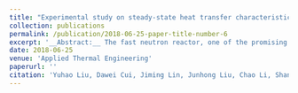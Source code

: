 ```yaml
---
title: "Experimental study on steady-state heat transfer characteristics of the Nozzle-atomized dispersed flow"
collection: publications
permalink: /publication/2018-06-25-paper-title-number-6
excerpt: '__Abstract:__ The fast neutron reactor, one of the promising generation-IV nuclear reactors, particularly requires its coolant to have a strong capacity of transferring heat allied with a weak ability of moderating neutrons, and thus a new scheme of applying the dispersed flow as the coolant is presented in this study. [\[PDF\]](https://www.sciencedirect.com/science/article/abs/pii/S1359431117374860)'
date: 2018-06-25
venue: 'Applied Thermal Engineering'
paperurl: ''
citation: 'Yuhao Liu, Dawei Cui, Jiming Lin, Junhong Liu, Chao Li, Shanfang Huang, Zhenqin Xiong, and Huaqiang Yin. "Experimental study on steady-state heat transfer characteristics of the Nozzle-atomized dispersed flow." Applied Thermal Engineering 140 (2018): 686-695."'
---
```

